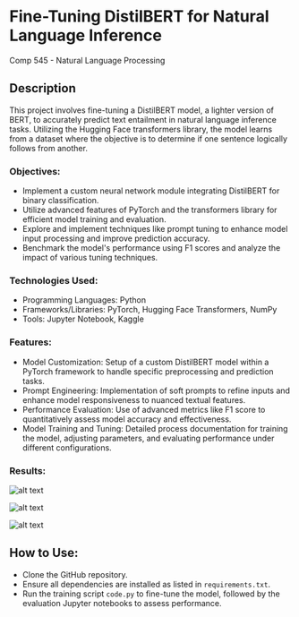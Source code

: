 # Fine-Tuning DistilBERT for Natural Language Inference
 Comp 545 - Natural Language Processing

## Description
This project involves fine-tuning a DistilBERT model, a lighter version of BERT, to accurately predict text entailment in natural language inference tasks. Utilizing the Hugging Face transformers library, the model learns from a dataset where the objective is to determine if one sentence logically follows from another.

### Objectives:
* Implement a custom neural network module integrating DistilBERT for binary classification.
* Utilize advanced features of PyTorch and the transformers library for efficient model training and evaluation.
* Explore and implement techniques like prompt tuning to enhance model input processing and improve prediction accuracy.
* Benchmark the model's performance using F1 scores and analyze the impact of various tuning techniques.

### Technologies Used:
* Programming Languages: Python
* Frameworks/Libraries: PyTorch, Hugging Face Transformers, NumPy
* Tools: Jupyter Notebook, Kaggle

### Features:
* Model Customization: Setup of a custom DistilBERT model within a PyTorch framework to handle specific preprocessing and prediction tasks.
* Prompt Engineering: Implementation of soft prompts to refine inputs and enhance model responsiveness to nuanced textual features.
* Performance Evaluation: Use of advanced metrics like F1 score to quantitatively assess model accuracy and effectiveness.
* Model Training and Tuning: Detailed process documentation for training the model, adjusting parameters, and evaluating performance under different configurations.

### Results:
![alt text](https://github.com/lauralad/Character-Level-Recurrent-Neural-Network-Language-Model/blob/main/A4-Q1.2.JPG?raw=true)

![alt text](https://github.com/lauralad/Character-Level-Recurrent-Neural-Network-Language-Model/blob/main/Q2.1-loss.JPG?raw=true)

![alt text](https://github.com/lauralad/Character-Level-Recurrent-Neural-Network-Language-Model/blob/main/Q2.1-acc.JPG?raw=true)

## How to Use:
* Clone the GitHub repository.
* Ensure all dependencies are installed as listed in ```requirements.txt```.
* Run the training script ```code.py``` to fine-tune the model, followed by the evaluation Jupyter notebooks to assess performance.
